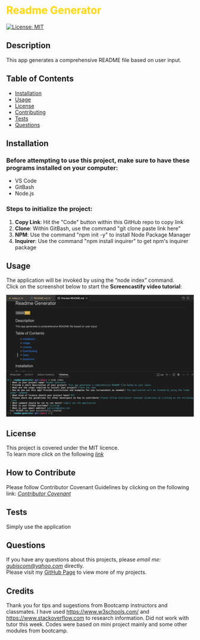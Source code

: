 # <span style="color:gold">Readme Generator</span>
 
[![License: MIT](https://img.shields.io/badge/License-MIT-yellow.svg)](https://opensource.org/licenses/MIT)
  
## Description 
This app generates a comprehensive README file based on user input.

## Table of Contents
* [Installation](#installation)
* [Usage](#usage)
* [License](#license)
* [Contributing](#contributing)
* [Tests](#tests)
* [Questions](#questions)
  
## Installation 
### Before attempting to use this project, make sure to have these programs installed on your computer:
* VS Code
* GitBash
* Node.js

### Steps to initialize the project:
1. **Copy Link**: Hit the "Code" button within this GitHub repo to copy link
2. **Clone**: Within GitBash, use the command "git clone paste link here"
3. **NPM**: Use the command "npm init -y" to install Node Package Manager
4. **Inquirer**: Use the command "npm install inquirer" to get npm's inquirer package

## Usage 
The application will be invoked by using the “node index” command.  
Click on the screenshot below to start the **Screencastify video tutorial**:

*[![screencastify video](./utils/Screenshot%202023-05-29%20at%209.08.36%20PM.png)](https://drive.google.com/file/d/1i6HxI4x-f-XP0JUGt7HG_rau6QvUyyWZ/view)*
  
## License
This project is covered under the MIT licence.  
To learn more click on the following *[link](https://opensource.org/licenses/MIT)*

## How to Contribute 
Please follow Contributor Covenant Guidelines by clicking on the following link: 
*[Contributor Covenant](https://www.contributor-covenant.org/)*

## Tests
Simply use the application

## Questions
If you have any questions about this projects, please *email me: gubiscom@yahoo.com* directly.  
Please visit my [GitHub Page](https://github.com/Esztergb) to view more of my projects.

##  Credits
Thank you for tips and sugestions from Bootcamp instructors and classmates. I have used https://www.w3schools.com/ and https://www.stackoverflow.com to research information. Did not work with tutor this week. Codes were based on mini project mainly and some other modules from bootcamp.

